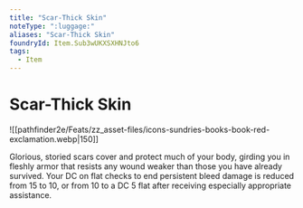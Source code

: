 ```yaml
---
title: "Scar-Thick Skin"
noteType: ":luggage:"
aliases: "Scar-Thick Skin"
foundryId: Item.Sub3wUKXSXHNJto6
tags:
  - Item
---
```


# Scar-Thick Skin
![[pathfinder2e/Feats/zz_asset-files/icons-sundries-books-book-red-exclamation.webp|150]]

Glorious, storied scars cover and protect much of your body, girding you in fleshly armor that resists any wound weaker than those you have already survived. Your DC on flat checks to end persistent bleed damage is reduced from 15 to 10, or from 10 to a DC 5 flat after receiving especially appropriate assistance.
